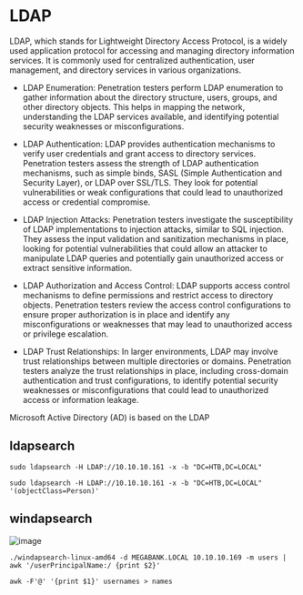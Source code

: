 # LDAP
LDAP, which stands for Lightweight Directory Access Protocol, is a widely used application protocol for accessing and managing directory information services. It is commonly used for centralized authentication, user management, and directory services in various organizations.

* LDAP Enumeration: Penetration testers perform LDAP enumeration to gather information about the directory structure, users, groups, and other directory objects. This helps in mapping the network, understanding the LDAP services available, and identifying potential security weaknesses or misconfigurations.

* LDAP Authentication: LDAP provides authentication mechanisms to verify user credentials and grant access to directory services. Penetration testers assess the strength of LDAP authentication mechanisms, such as simple binds, SASL (Simple Authentication and Security Layer), or LDAP over SSL/TLS. They look for potential vulnerabilities or weak configurations that could lead to unauthorized access or credential compromise.

*  LDAP Injection Attacks: Penetration testers investigate the susceptibility of LDAP implementations to injection attacks, similar to SQL injection. They assess the input validation and sanitization mechanisms in place, looking for potential vulnerabilities that could allow an attacker to manipulate LDAP queries and potentially gain unauthorized access or extract sensitive information.

* LDAP Authorization and Access Control: LDAP supports access control mechanisms to define permissions and restrict access to directory objects. Penetration testers review the access control configurations to ensure proper authorization is in place and identify any misconfigurations or weaknesses that may lead to unauthorized access or privilege escalation.

* LDAP Trust Relationships: In larger environments, LDAP may involve trust relationships between multiple directories or domains. Penetration testers analyze the trust relationships in place, including cross-domain authentication and trust configurations, to identify potential security weaknesses or misconfigurations that could lead to unauthorized access or information leakage.

Microsoft Active Directory (AD) is based on the LDAP

## ldapsearch

```
sudo ldapsearch -H LDAP://10.10.10.161 -x -b "DC=HTB,DC=LOCAL" 
```
```
sudo ldapsearch -H LDAP://10.10.10.161 -x -b "DC=HTB,DC=LOCAL" '(objectClass=Person)'
```

## windapsearch

![image](https://github.com/dbissell6/Shadow_Stone/assets/50979196/aacc8738-78b2-48fc-a472-d7c4c95731af)

```
./windapsearch-linux-amd64 -d MEGABANK.LOCAL 10.10.10.169 -m users | awk '/userPrincipalName:/ {print $2}'
```
```
awk -F'@' '{print $1}' usernames > names
```
